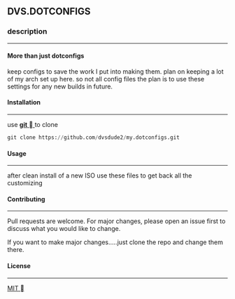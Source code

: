 


**<h2 align="left">DVS.DOTCONFIGS</h2>**                      


**<h3 align="left">description</h3>**
_______________________________
#### More than just dotconfigs

keep configs to save the work I put into making them.
plan on keeping a lot of my arch set up here. so not all config files
the plan is to use these settings for any new builds in future.


#### Installation
________________________________
use [**git**  ](https://git-scm.com/ "download git") to clone

```python
git clone https://github.com/dvsdude2/my.dotconfigs.git
```

#### Usage
________________________________
after clean install of a new ISO
use these files to get back all the customizing

#### Contributing
________________________________
Pull requests are welcome. For major changes, please open an issue first to
discuss what you would like to change.

If you want to make major changes.....just clone the repo and change them there.

#### License
_______________________________
[MIT ](https://choosealicense.com/licenses/mit/)
